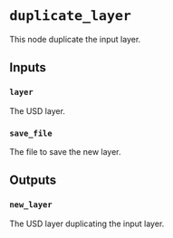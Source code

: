 # `duplicate_layer`

This node duplicate the input layer.

## Inputs

### `layer`
The USD layer. 

### `save_file`
The file to save the new layer. 

## Outputs

### `new_layer`
The USD layer duplicating the input layer. 

